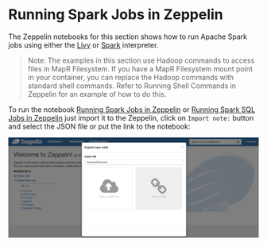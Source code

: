 # Running Spark Jobs in Zeppelin

The Zeppelin notebooks for this section shows how to run Apache Spark jobs using either the [Livy](https://mapr.com/docs/61/Zeppelin/ConfigureLivyInterpreter.html#task_t1d_4yj_qbb) or [Spark](https://mapr.com/docs/61/Zeppelin/ConfigureSparkInterpreter.html#task_t1d_4yj_qbb) interpreter.

> Note: The examples in this section use Hadoop commands to access files in MapR Filesystem. If you have a MapR Filesystem mount point in your container, you can replace the Hadoop commands with standard shell commands. Refer to Running Shell Commands in Zeppelin for an example of how to do this.

To run the notebook [Running Spark Jobs in Zeppelin](notebook/running-spark-jobs-in-zeppelin.json) or [Running Spark SQL Jobs in Zeppelin](notebook/running-spark-sql-jobs-in-zeppelin.json) just import it to the Zeppelin, click on  `Import note:` button and select the JSON file or put the link to the notebook:

![import Zeppelin notebook](images/zeppelin-import.png)
